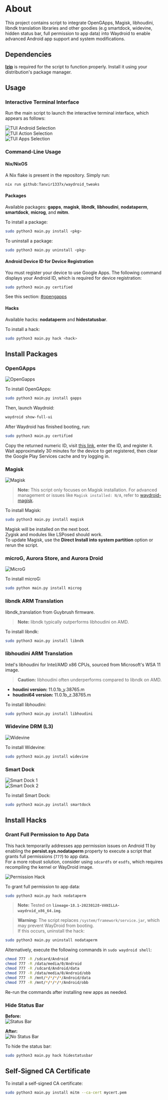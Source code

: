 # About

This project contains script to integrate OpenGApps, Magisk, libhoudini, libndk translation libraries and other goodies (e.g smartdock, widevine, hidden status bar, full permission to app data) into Waydroid to enable advanced Android app support and system modifications.

## Dependencies

**[lzip](https://www.nongnu.org/lzip/)** is required for the script to function properly. Install it using your distribution's package manager.

## Usage

### Interactive Terminal Interface

Run the main script to launch the interactive terminal interface, which appears as follows:

![TUI Android Selection](assets/images/TUI-Android-Selection.png)  
![TUI Action Selection](assets/images/TUI-Action-Selection.png)  
![TUI Apps Selection](assets/images/TUI-Apps-Selection.png)

### Command-Line Usage

#### Nix/NixOS

A Nix flake is present in the repository. Simply run:

```bash
nix run github:Tanvir1337x/waydroid_tweaks
```

#### Packages

Available packages: **gapps**, **magisk**, **libndk**, **libhoudini**, **nodataperm**, **smartdock**, **microg**, and **mitm**.

To install a package:

```bash
sudo python3 main.py install <pkg>
```

To uninstall a package:

```bash
sudo python3 main.py uninstall <pkg>
```

#### Android Device ID for Device Registration

You must register your device to use Google Apps. The following command displays your Android ID, which is required for device registration:

```bash
sudo python3 main.py certified
```

See this section: [#opengapps](#opengapps)

#### Hacks

Available hacks: **nodataperm** and **hidestatusbar**.

To install a hack:

```bash
sudo python3 main.py hack <hack>
```

## Install Packages

### OpenGApps

![OpenGapps](assets/images/OpenGapps.png)

To install OpenGApps:

```bash
sudo python3 main.py install gapps
```

Then, launch Waydroid:

```bash
waydroid show-full-ui
```

After Waydroid has finished booting, run:

```bash
sudo python3 main.py certified
```

Copy the returned numeric ID, visit [this link](https://google.com/android/uncertified/?pli=1), enter the ID, and register it. Wait approximately 30 minutes for the device to get registered, then clear the Google Play Services cache and try logging in.

### Magisk

![Magisk](assets/images/Magisk.png)

> **Note:** This script only focuses on Magisk installation. For advanced management or issues like `Magisk installed: N/A`, refer to [waydroid-magisk](https://github.com/nitanmarcel/waydroid-magisk).

To install Magisk:

```bash
sudo python3 main.py install magisk
```

Magisk will be installed on the next boot.  
Zygisk and modules like LSPosed should work.  
To update Magisk, use the **Direct Install into system partition** option or rerun the script.

### microG, Aurora Store, and Aurora Droid

![MicroG](assets/images/MicroG.png)

To install microG:

```bash
sudo python main.py install microg
```

### libndk ARM Translation

libndk_translation from Guybrush firmware.  

> **Note:** libndk typically outperforms libhoudini on AMD.

To install libndk:

```bash
sudo python3 main.py install libndk
```

### libhoudini ARM Translation

Intel's libhoudini for Intel/AMD x86 CPUs, sourced from Microsoft's WSA 11 image.  

> **Caution:** libhoudini often underperforms compared to libndk on AMD.

- **houdini version:** 11.0.1b_y.38765.m  
- **houdini64 version:** 11.0.1b_z.38765.m  

To install libhoudini:

```bash
sudo python3 main.py install libhoudini
```

### Widevine DRM (L3)

![Widevine](assets/images/Widevine.png)

To install Widevine:

```bash
sudo python3 main.py install widevine
```

### Smart Dock

![Smart Dock 1](assets/images/Smart-Dock-1.png)  
![Smart Dock 2](assets/images/Smart-Dock-2.png)

To install Smart Dock:

```bash
sudo python3 main.py install smartdock
```

## Install Hacks

### Grant Full Permission to App Data

This hack temporarily addresses app permission issues on Android 11 by enabling the **persist.sys.nodataperm** property to execute a script that grants full permissions (`777`) to app data.  
For a more robust solution, consider using `sdcardfs` or `esdfs`, which requires recompiling the kernel or WayDroid image.

![Permission Hack](assets/images/Permission-Hack.png)

To grant full permission to app data:

```bash
sudo python3 main.py hack nodataperm
```

> **Note:** Tested on **`lineage-18.1-20230128-VANILLA-waydroid_x86_64.img`**.  

> **Warning:** The script replaces `/system/framework/service.jar`, which may prevent WayDroid from booting.  
If this occurs, uninstall the hack:

```bash
sudo python3 main.py uninstall nodataperm
```

Alternatively, execute the following commands in `sudo waydroid shell`:

```bash
chmod 777 -R /sdcard/Android
chmod 777 -R /data/media/0/Android 
chmod 777 -R /sdcard/Android/data
chmod 777 -R /data/media/0/Android/obb 
chmod 777 -R /mnt/*/*/*/*/Android/data
chmod 777 -R /mnt/*/*/*/*/Android/obb
```

Re-run the commands after installing new apps as needed.

### Hide Status Bar

**Before:**  
![Status Bar](assets/images/Status-Bar.png)  

**After:**  
![No Status Bar](assets/images/No-Status-Bar.png)

To hide the status bar:

```bash
sudo python3 main.py hack hidestatusbar
```

## Self-Signed CA Certificate

To install a self-signed CA certificate:

```bash
sudo python3 main.py install mitm --ca-cert mycert.pem
```
